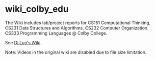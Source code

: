 # wiki_colby_edu
The Wiki includes lab/project reports for CS151 Computational Thinking, CS231 Data Structures and Algorithms, CS232 Computer Organization, CS333 Programming Languages @ Colby College.

See [Di Luo's Wiki](https://htmlpreview.github.io/?https://raw.githubusercontent.com/diluo1999/wiki_colby_edu/main/index.html)

Note: Videos in the original wiki are disabled due to file size limitation.
